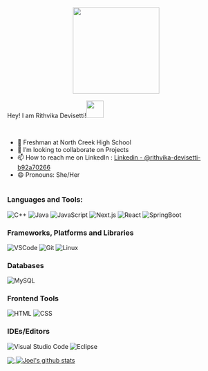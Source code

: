 <table width="100%"> 


### <p align="middle"> <img src="https://cliply.co/wp-content/uploads/2021/08/472108440_HELLO_STICKER_400px.gif" width="200px"></h2>Hey! I am Rithvika Devisetti!<img src="https://user-images.githubusercontent.com/72274851/152804344-275f01b6-3d85-4a24-94a8-c449e516e52a.gif" width="40px"></h2></p>
<br/>


  - 🌱 Freshman at North Creek High School
  - 👯 I’m looking to collaborate on Projects
  - 📫 How to reach me on LinkedIn : [Linkedin - @rithvika-devisetti-b92a70266](https://in.linkedin.com/in/rithvikat?trk=public_profile_browsemap)
  - 😄 Pronouns: She/Her
    
  </tr>   
  </table>
  
 ### Languages and Tools:
![C++](https://img.shields.io/badge/c++%20-%2300599C.svg?&style=for-the-badge&logo=c%2B%2B&ogoColor=white)
![Java](https://img.shields.io/badge/java-%23ED8B00.svg?style=for-the-badge&logo=java&logoColor=white)
![JavaScript](https://img.shields.io/badge/javascript-%23323330.svg?style=for-the-badge&logo=javascript&logoColor=%23F7DF1E)
![Next.js](https://img.shields.io/badge/next.js-000000?style=for-the-badge&logo=nextdotjs&logoColor=white)
![React](https://img.shields.io/badge/-ReactJs-61DAFB?logo=react&logoColor=white&style=for-the-badge)
![SpringBoot](https://img.shields.io/badge/SpringBoot-6DB33F?style=flat-square&logo=Spring&logoColor=white)

 ### Frameworks, Platforms and Libraries
![VSCode](https://img.shields.io/badge/-vscode-00a8e8?style=for-the-badge&logo=visual-studio-code)
![Git](https://img.shields.io/badge/git%20-%23F05033.svg?&style=for-the-badge&logo=git&logoColor=white)
![Linux](https://img.shields.io/badge/-linux-772953?style=for-the-badge&logo=linux)



 ### Databases
![MySQL](https://img.shields.io/badge/MySQL-00000F?style=for-the-badge&logo=mysql&logoColor=white)


 ### Frontend Tools
![HTML](https://img.shields.io/badge/html%20-%23E34F26.svg?&style=for-the-badge&logo=html5&logoColor=white)
![CSS](https://img.shields.io/badge/css%20-%231572B6.svg?&style=for-the-badge&logo=css3&logoColor=white)



 ### IDEs/Editors
![Visual Studio Code](https://img.shields.io/badge/Visual%20Studio%20Code-0078d7.svg?style=for-the-badge&logo=visual-studio-code&logoColor=white)
![Eclipse](https://img.shields.io/badge/Eclipse-FE7A16.svg?style=for-the-badge&logo=Eclipse&logoColor=white)



    
  <a href="github.com/rithvika1221">
  <img align="center" src="https://github-readme-stats.vercel.app/api/top-langs/?username=rithvika1221&theme=radical&hide_langs_below=1" />
  </a>
    <a href="github.com/rithvika1221">
     <img align="center" src="https://github-readme-stats.vercel.app/api?username=rithvika1221&show_icons=true&theme=blue-green&line_height=27" alt="Joel's github stats"/>
    </a>
  </p>
